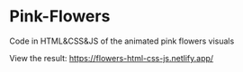 # Pink-Flowers
Code in HTML&amp;CSS&amp;JS of the animated pink flowers visuals

View the result: https://flowers-html-css-js.netlify.app/
